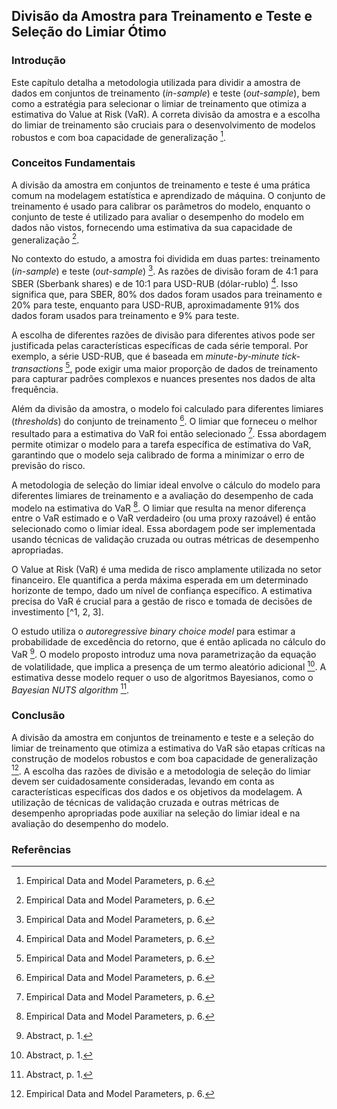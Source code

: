 ## Divisão da Amostra para Treinamento e Teste e Seleção do Limiar Ótimo

### Introdução
Este capítulo detalha a metodologia utilizada para dividir a amostra de dados em conjuntos de treinamento (*in-sample*) e teste (*out-sample*), bem como a estratégia para selecionar o limiar de treinamento que otimiza a estimativa do Value at Risk (VaR). A correta divisão da amostra e a escolha do limiar de treinamento são cruciais para o desenvolvimento de modelos robustos e com boa capacidade de generalização [^6].

### Conceitos Fundamentais

A divisão da amostra em conjuntos de treinamento e teste é uma prática comum na modelagem estatística e aprendizado de máquina. O conjunto de treinamento é usado para calibrar os parâmetros do modelo, enquanto o conjunto de teste é utilizado para avaliar o desempenho do modelo em dados não vistos, fornecendo uma estimativa da sua capacidade de generalização [^6].

No contexto do estudo, a amostra foi dividida em duas partes: treinamento (*in-sample*) e teste (*out-sample*) [^6]. As razões de divisão foram de 4:1 para SBER (Sberbank shares) e de 10:1 para USD-RUB (dólar-rublo) [^6]. Isso significa que, para SBER, 80% dos dados foram usados para treinamento e 20% para teste, enquanto para USD-RUB, aproximadamente 91% dos dados foram usados para treinamento e 9% para teste.

A escolha de diferentes razões de divisão para diferentes ativos pode ser justificada pelas características específicas de cada série temporal. Por exemplo, a série USD-RUB, que é baseada em *minute-by-minute tick-transactions* [^6], pode exigir uma maior proporção de dados de treinamento para capturar padrões complexos e nuances presentes nos dados de alta frequência.

Além da divisão da amostra, o modelo foi calculado para diferentes limiares (*thresholds*) do conjunto de treinamento [^6]. O limiar que forneceu o melhor resultado para a estimativa do VaR foi então selecionado [^6]. Essa abordagem permite otimizar o modelo para a tarefa específica de estimativa do VaR, garantindo que o modelo seja calibrado de forma a minimizar o erro de previsão do risco.

A metodologia de seleção do limiar ideal envolve o cálculo do modelo para diferentes limiares de treinamento e a avaliação do desempenho de cada modelo na estimativa do VaR [^6]. O limiar que resulta na menor diferença entre o VaR estimado e o VaR verdadeiro (ou uma proxy razoável) é então selecionado como o limiar ideal. Essa abordagem pode ser implementada usando técnicas de validação cruzada ou outras métricas de desempenho apropriadas.

O Value at Risk (VaR) é uma medida de risco amplamente utilizada no setor financeiro. Ele quantifica a perda máxima esperada em um determinado horizonte de tempo, dado um nível de confiança específico. A estimativa precisa do VaR é crucial para a gestão de risco e tomada de decisões de investimento [^1, 2, 3].

O estudo utiliza o *autoregressive binary choice model* para estimar a probabilidade de excedência do retorno, que é então aplicada no cálculo do VaR [^1]. O modelo proposto introduz uma nova parametrização da equação de volatilidade, que implica a presença de um termo aleatório adicional [^1]. A estimativa desse modelo requer o uso de algoritmos Bayesianos, como o *Bayesian NUTS algorithm* [^1].

### Conclusão

A divisão da amostra em conjuntos de treinamento e teste e a seleção do limiar de treinamento que otimiza a estimativa do VaR são etapas críticas na construção de modelos robustos e com boa capacidade de generalização [^6]. A escolha das razões de divisão e a metodologia de seleção do limiar devem ser cuidadosamente consideradas, levando em conta as características específicas dos dados e os objetivos da modelagem. A utilização de técnicas de validação cruzada e outras métricas de desempenho apropriadas pode auxiliar na seleção do limiar ideal e na avaliação do desempenho do modelo.

### Referências
[^6]: Empirical Data and Model Parameters, p. 6.
[^1]: Abstract, p. 1.
[^2]: Introduction, p. 1-2.
[^3]: VaR calculation, p. 3.
<!-- END -->